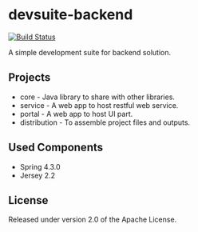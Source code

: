 # devsuite-backend

[![Build Status](https://travis-ci.org/mocircle/devsuite-backend.svg?branch=master)](https://travis-ci.org/mocircle/devsuite-backend)

A simple development suite for backend solution.

## Projects
* core - Java library to share with other libraries.
* service - A web app to host restful web service.
* portal - A web app to host UI part.
* distribution - To assemble project files and outputs.

## Used Components
* Spring 4.3.0
* Jersey 2.2

## License

Released under version 2.0 of the Apache License.
